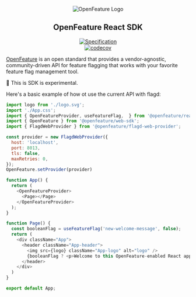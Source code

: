 <!-- markdownlint-disable MD033 -->
<!-- x-hide-in-docs-start -->
<p align="center">
  <picture>
    <source media="(prefers-color-scheme: dark)" srcset="https://raw.githubusercontent.com/open-feature/community/0e23508c163a6a1ac8c0ced3e4bd78faafe627c7/assets/logo/horizontal/white/openfeature-horizontal-white.svg" />
    <source media="(prefers-color-scheme: light)" srcset="https://raw.githubusercontent.com/open-feature/community/0e23508c163a6a1ac8c0ced3e4bd78faafe627c7/assets/logo/horizontal/black/openfeature-horizontal-black.svg" />
    <img align="center" alt="OpenFeature Logo">
  </picture>
</p>

<h2 align="center">OpenFeature React SDK</h2>

<!-- x-hide-in-docs-end -->
<!-- The 'github-badges' class is used in the docs -->
<p align="center" class="github-badges">
  <a href="https://github.com/open-feature/spec/tree/v0.6.0">
    <img alt="Specification" src="https://img.shields.io/static/v1?label=specification&message=v0.6.0&color=yellow&style=for-the-badge" />
  </a>
  <br/>
  <a href="https://codecov.io/gh/open-feature/js-sdk">
    <img alt="codecov" src="https://codecov.io/gh/open-feature/js-sdk/branch/main/graph/badge.svg?token=3DC5XOEHMY" />
  </a>
</p>
<!-- x-hide-in-docs-start -->

[OpenFeature](https://openfeature.dev) is an open standard that provides a vendor-agnostic, community-driven API for feature flagging that works with your favorite feature flag management tool.

🧪 This is SDK is experimental.


Here's a basic example of how ot use the current API with flagd:

```js
import logo from './logo.svg';
import './App.css';
import { OpenFeatureProvider, useFeatureFlag,  } from '@openfeature/react-sdk';
import { OpenFeature } from '@openfeature/web-sdk';
import { FlagdWebProvider } from '@openfeature/flagd-web-provider';

const provider = new FlagdWebProvider({
  host: 'localhost',
  port: 8013,
  tls: false,
  maxRetries: 0,
});
OpenFeature.setProvider(provider)

function App() {
  return (
    <OpenFeatureProvider>
      <Page></Page>
    </OpenFeatureProvider>
  );
}

function Page() {
  const booleanFlag = useFeatureFlag('new-welcome-message', false);
  return (
    <div className="App">
      <header className="App-header">
        <img src={logo} className="App-logo" alt="logo" />
        {booleanFlag ? <p>Welcome to this OpenFeature-enabled React app!</p> : <p>Welcome to this React app.</p>}
      </header>
    </div>
  )
}

export default App;
```